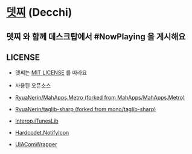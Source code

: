 # [뎃찌](https://decchi.info/) (Decchi)

## **뎃찌** 와 함께 데스크탑에서 #NowPlaying 을 게시해요

## LICENSE

- 뎃찌는 [MIT LICENSE](LICENSE.txt) 를 따라요

- 사용된 오픈소스

 - [RyuaNerin/MahApps.Metro (forked from MahApps/MahApps.Metro)](https://github.com/RyuaNerin/MahApps.Metro)

 - [RyuaNerin/taglib-sharp (forked from mono/taglib-sharp)](https://github.com/RyuaNerin/taglib-sharp)

 - [Interop.iTunesLib](Decchi/ExternalLibraries/Interop.iTunesLib)

 - [Hardcodet.NotifyIcon](Decchi/ExternalLibraries/Hardcodet.NotifyIcon.Wpf)

 - [UIAComWrapper](Decchi/ExternalLibraries/UIAComWrapper)
